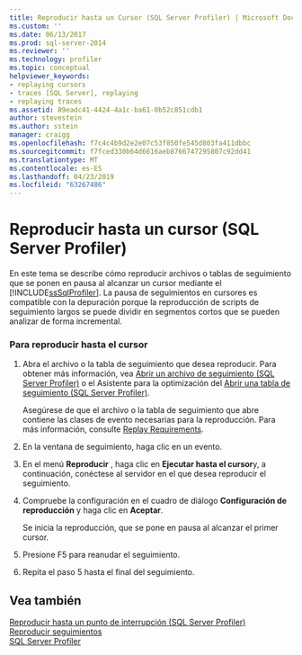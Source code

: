 ```yaml
---
title: Reproducir hasta un Cursor (SQL Server Profiler) | Microsoft Docs
ms.custom: ''
ms.date: 06/13/2017
ms.prod: sql-server-2014
ms.reviewer: ''
ms.technology: profiler
ms.topic: conceptual
helpviewer_keywords:
- replaying cursors
- traces [SQL Server], replaying
- replaying traces
ms.assetid: 89eadc41-4424-4a1c-ba61-0b52c851cdb1
author: stevestein
ms.author: sstein
manager: craigg
ms.openlocfilehash: f7c4c4b9d2e2e07c53f850fe545d803fa411dbbc
ms.sourcegitcommit: f7fced330b64d6616aeb8766747295807c92dd41
ms.translationtype: MT
ms.contentlocale: es-ES
ms.lasthandoff: 04/23/2019
ms.locfileid: "63267486"
---
```

# <a name="replay-to-a-cursor-sql-server-profiler"></a>Reproducir hasta un cursor (SQL Server Profiler)
  En este tema se describe cómo reproducir archivos o tablas de seguimiento que se ponen en pausa al alcanzar un cursor mediante el [!INCLUDE[ssSqlProfiler](../../includes/sssqlprofiler-md.md)]. La pausa de seguimientos en cursores es compatible con la depuración porque la reproducción de scripts de seguimiento largos se puede dividir en segmentos cortos que se pueden analizar de forma incremental.  
  
### <a name="to-replay-to-the-cursor"></a>Para reproducir hasta el cursor  
  
1.  Abra el archivo o la tabla de seguimiento que desea reproducir. Para obtener más información, vea [Abrir un archivo de seguimiento &#40;SQL Server Profiler&#41;](open-a-trace-file-sql-server-profiler.md) o el Asistente para la optimización del [Abrir una tabla de seguimiento &#40;SQL Server Profiler&#41;](open-a-trace-table-sql-server-profiler.md).  
  
     Asegúrese de que el archivo o la tabla de seguimiento que abre contiene las clases de evento necesarias para la reproducción. Para más información, consulte [Replay Requirements](replay-requirements.md).  
  
2.  En la ventana de seguimiento, haga clic en un evento.  
  
3.  En el menú **Reproducir** , haga clic en **Ejecutar hasta el cursor**y, a continuación, conéctese al servidor en el que desea reproducir el seguimiento.  
  
4.  Compruebe la configuración en el cuadro de diálogo **Configuración de reproducción** y haga clic en **Aceptar**.  
  
     Se inicia la reproducción, que se pone en pausa al alcanzar el primer cursor.  
  
5.  Presione F5 para reanudar el seguimiento.  
  
6.  Repita el paso 5 hasta el final del seguimiento.  
  
## <a name="see-also"></a>Vea también  
 [Reproducir hasta un punto de interrupción &#40;SQL Server Profiler&#41;](replay-to-a-breakpoint-sql-server-profiler.md)   
 [Reproducir seguimientos](replay-traces.md)   
 [SQL Server Profiler](sql-server-profiler.md)  
  
  

